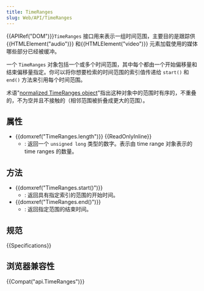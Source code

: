 ```yaml
---
title: TimeRanges
slug: Web/API/TimeRanges
---
```

{{APIRef("DOM")}}`TimeRanges` 接口用来表示一组时间范围，主要目的是跟踪供{{HTMLElement("audio")}} 和{{HTMLElement("video")}} 元素加载使用的媒体哪些部分已经被缓冲。

一个 `TimeRanges` 对象包括一个或多个时间范围，其中每个都由一个开始偏移量和结束偏移量指定。你可以将你想要检索的时间范围的索引值传递给 `start()` 和 `end()` 方法来引用每个时间范围。

术语"[normalized TimeRanges object](http://www.w3.org/TR/html5/the-iframe-element.html#normalized-timeranges-object)"指出这种对象中的范围时有序的，不重叠的，不为空并且不接触的（相邻范围被折叠成更大的范围）。

## 属性

- {{domxref("TimeRanges.length")}} {{ReadOnlyInline}}
  - : 返回一个 `unsigned long` 类型的数字。表示由 time range 对象表示的 time ranges 的数量。

## 方法

- {{domxref("TimeRanges.start()")}}
  - : 返回具有指定索引的范围的开始时间。
- {{domxref("TimeRanges.end()")}}
  - : 返回指定范围的结束时间。

## 规范

{{Specifications}}

## 浏览器兼容性

{{Compat("api.TimeRanges")}}
